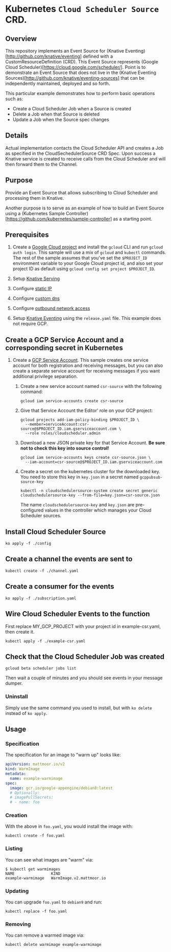 # Kubernetes `Cloud Scheduler Source` CRD.

## Overview

This repository implements an Event Source for (Knative Eventing)[http://github.com/knative/eventing]
defined with a CustomResourceDefinition (CRD). This Event Source represents
(Google Cloud Scheduler)[https://cloud.google.com/scheduler/]. Point is to demonstrate an Event Source that
does not live in the (Knative Eventing Sources)[http://github.com/knative/eventing-sources] that can be
independently maintained, deployed and so forth.

This particular example demonstrates how to perform basic operations such as:

* Create a Cloud Scheduler Job when a Source is created
* Delete a Job when that Source is deleted
* Update a Job when the Source spec changes

## Details

Actual implementation contacts the Cloud Scheduler API and creates a Job
as specified in the CloudSechedulerSource CRD Spec. Upon success a Knative service is created
to receive calls from the Cloud Scheduler and will then forward them to the Channel.


## Purpose

Provide an Event Source that allows subscribing to Cloud Scheduler and processing them
in Knative.

Another purpose is to serve as an example of how to build an Event Source using a
(Kubernetes Sample Controller)[https://github.com/kubernetes/sample-controller] as a starting point.

## Prerequisites

1. Create a
   [Google Cloud project](https://cloud.google.com/resource-manager/docs/creating-managing-projects)
   and install the `gcloud` CLI and run `gcloud auth login`. This sample will
   use a mix of `gcloud` and `kubectl` commands. The rest of the sample assumes
   that you've set the `$PROJECT_ID` environment variable to your Google Cloud
   project id, and also set your project ID as default using
   `gcloud config set project $PROJECT_ID`.

1. Setup [Knative Serving](https://github.com/knative/docs/blob/master/install)

2. Configure [static IP](https://github.com/knative/docs/blob/master/serving/gke-assigning-static-ip-address.md)

1. Configure [custom dns](https://github.com/knative/docs/blob/master/serving/using-a-custom-domain.md)

1. Configure [outbound network access](https://github.com/knative/docs/blob/master/serving/outbound-network-access.md)

1. Setup [Knative Eventing](https://github.com/knative/docs/tree/master/eventing)
   using the `release.yaml` file. This example does not require GCP.

## Create a GCP Service Account and a corresponding secret in Kubernetes

1. Create a
   [GCP Service Account](https://console.cloud.google.com/iam-admin/serviceaccounts/project).
   This sample creates one service account for both registration and receiving
   messages, but you can also create a separate service account for receiving
   messages if you want additional privilege separation.

   1. Create a new service account named `csr-source` with the following
      command:
      ```shell
      gcloud iam service-accounts create csr-source
      ```
   1. Give that Service Account the  Editor' role on your GCP project:
      ```shell
      gcloud projects add-iam-policy-binding $PROJECT_ID \
        --member=serviceAccount:csr-source@$PROJECT_ID.iam.gserviceaccount.com \
        --role roles/cloudscheduler.admin
      ```
   1. Download a new JSON private key for that Service Account. **Be sure not to
      check this key into source control!**
      ```shell
      gcloud iam service-accounts keys create csr-source.json \
        --iam-account=csr-source@$PROJECT_ID.iam.gserviceaccount.com
      ```
   1. Create a secret on the kubernetes cluster for the downloaded key. You need
      to store this key in `key.json` in a secret named `gcppubsub-source-key`

      ```shell
      kubectl -n cloudschedulersource-system create secret generic cloudschedulersource-key --from-file=key.json=csr-source.json
      ```

      The name `cloudschedulersource-key` and `key.json` are pre-configured values
      in the controller which manages your Cloud Scheduler sources.


## Install Cloud Scheduler Source

```shell
ko apply -f ./config
```


## Create a channel the events are sent to
```shell
kubectl create -f ./channel.yaml
```

## Create a consumer for the events
```shell
ko apply -f ./subscription.yaml
```

## Wire Cloud Scheduler Events to the function 
First replace MY_GCP_PROJECT with your project id in example-csr.yaml, then create it.
```shell
kubectl apply -f ./example-csr.yaml
```

## Check that the Cloud Scheduler Job was created
```shell
gcloud beta scheduler jobs list
```

Then wait a couple of minutes and you should see events in your message dumper.

### Uninstall

Simply use the same command you used to install, but with `ko delete` instead of `ko apply`.

## Usage

### Specification

The specification for an image to "warm up" looks like:
```yaml
apiVersion: mattmoor.io/v2
kind: WarmImage
metadata:
  name: example-warmimage
spec:
  image: gcr.io/google-appengine/debian8:latest
  # Optionally:
  # imagePullSecrets: 
  # - name: foo
```

### Creation

With the above in `foo.yaml`, you would install the image with:
```shell
kubectl create -f foo.yaml
```

### Listing

You can see what images are "warm" via:
```shell
$ kubectl get warmimages
NAME                KIND
example-warmimage   WarmImage.v2.mattmoor.io
```

### Updating

You can upgrade `foo.yaml` to `debian9` and run:
```shell
kubectl replace -f foo.yaml
```

### Removing

You can remove a warmed image via:
```shell
kubectl delete warmimage example-warmimage
```

